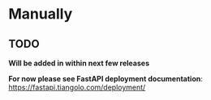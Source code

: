 # Manually

## TODO

**Will be added in within next few releases**

**For now please see FastAPI deployment documentation**: https://fastapi.tiangolo.com/deployment/